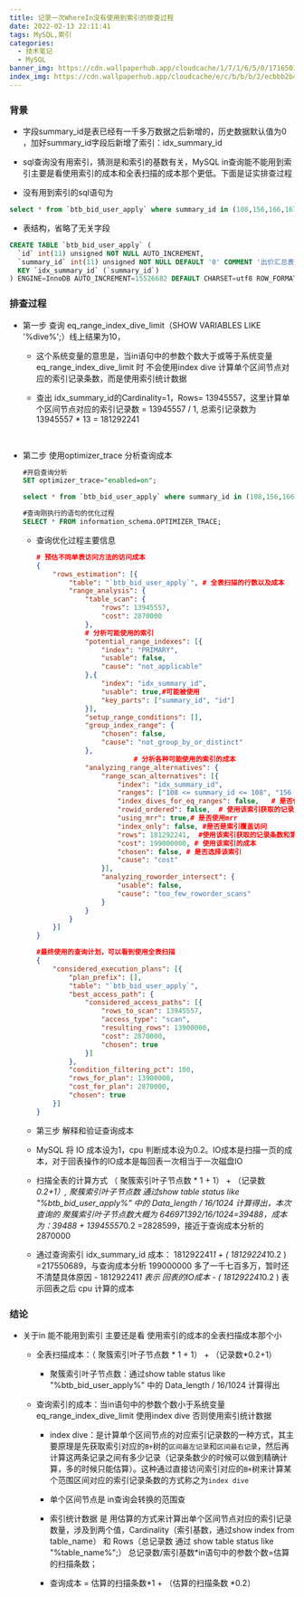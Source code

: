 ```yaml
---
title: 记录一次WhereIn没有使用到索引的排查过程
date: 2022-02-13 22:11:41
tags: MySQL,索引
categories: 
  - 技术笔记
  - MySQL
banner_img: https://cdn.wallpaperhub.app/cloudcache/1/7/1/6/5/0/1716501b654d98eb1a8b54faa5f08b56bb22416f.jpg
index_img: https://cdn.wallpaperhub.app/cloudcache/e/c/b/b/b/2/ecbbb2b4786d5a8e3fa86c276eb2dffa6a47fdea.jpg
---
```


### 背景

- 字段summary_id是表已经有一千多万数据之后新增的，历史数据默认值为0 ，加好summary_id字段后新增了索引：idx_summary_id

- sql查询没有用索引，猜测是和索引的基数有关，MySQL in查询能不能用到索引主要是看使用索引的成本和全表扫描的成本那个更低。下面是证实排查过程

- 没有用到索引的sql语句为 

```sql
select * from `btb_bid_user_apply` where summary_id in (108,156,166,167,168,170,172,174,176,178,179,193,196);
```

- 表结构，省略了无关字段

```sql
CREATE TABLE `btb_bid_user_apply` (
  `id` int(11) unsigned NOT NULL AUTO_INCREMENT,
  `summary_id` int(11) unsigned NOT NULL DEFAULT '0' COMMENT '出价汇总表id'
  KEY `idx_summary_id` (`summary_id`)
) ENGINE=InnoDB AUTO_INCREMENT=15526682 DEFAULT CHARSET=utf8 ROW_FORMAT=COMPRESSED KEY_BLOCK_SIZE=8;
```


### 排查过程

- 第一步 查询 eq_range_index_dive_limit（SHOW VARIABLES LIKE '%dive%';）线上结果为10，
    - 这个系统变量的意思是，当in语句中的参数个数大于或等于系统变量eq_range_index_dive_limit 时 不会使用index dive 计算单个区间节点对应的索引记录条数，而是使用索引统计数据
   
    - 查出 idx_summary_id的Cardinality=1，Rows= 13945557，这里计算单个区间节点对应的索引记录数 = 13945557 / 1, 总索引记录数为 13945557 * 13 = 181292241

​				 					

- 第二步 使用optimizer_trace 分析查询成本

  ```sql
  #开启查询分析
  SET optimizer_trace="enabled=on";
  
  select * from `btb_bid_user_apply` where summary_id in (108,156,166,167,168,170,172,174,176,178,179,193,196);
  
  #查询刚执行的语句的优化过程
  SELECT * FROM information_schema.OPTIMIZER_TRACE; 
  ```

  - 查询优化过程主要信息

    ```json
    # 预估不同单表访问方法的访问成本
    {
        "rows_estimation": [{
            "table": "`btb_bid_user_apply`", # 全表扫描的行数以及成本
            "range_analysis": {
                "table_scan": {
                    "rows": 13945557,
                    "cost": 2870000
                },
                # 分析可能使用的索引
                "potential_range_indexes": [{
                    "index": "PRIMARY",
                    "usable": false,
                    "cause": "not_applicable"
                },{
                    "index": "idx_summary_id",
                    "usable": true,#可能被使用
                    "key_parts": ["summary_id", "id"]
                }],
                "setup_range_conditions": [],
                "group_index_range": {
                    "chosen": false,
                    "cause": "not_group_by_or_distinct"
                },
    						# 分析各种可能使用的索引的成本
                "analyzing_range_alternatives": {
                    "range_scan_alternatives": [{
                        "index": "idx_summary_id",
                        "ranges": ["108 <= summary_id <= 108", "156 <= summary_id <= 156", "166 <= summary_id <= 166", "167 <= summary_id <= 167", "168 <= summary_id <= 168", "170 <= summary_id <= 170", "172 <= summary_id <= 172", "174 <= summary_id <= 174", "176 <= summary_id <= 176", "178 <= summary_id <= 178", "179 <= summary_id <= 179", "193 <= summary_id <= 193", "196 <= summary_id <= 196"],
                        "index_dives_for_eq_ranges": false,   # 是否使用index dive
                        "rowid_ordered": false,  # 使用该索引获取的记录是否按照主键排序
                        "using_mrr": true,# 是否使用mrr
                        "index_only": false, #是否是索引覆盖访问
                        "rows": 181292241,  #使用该索引获取的记录条数和第一步计算的扫描行数一样
                        "cost": 199000000, # 使用该索引的成本
                        "chosen": false, # 是否选择该索引
                        "cause": "cost"
                    }],
                    "analyzing_roworder_intersect": {
                        "usable": false,
                        "cause": "too_few_roworder_scans"
                    }
                }
            }
        }]
    }
    
    #最终使用的查询计划，可以看到使用全表扫描
    {
        "considered_execution_plans": [{
            "plan_prefix": [],
            "table": "`btb_bid_user_apply`",
            "best_access_path": {
                "considered_access_paths": [{
                    "rows_to_scan": 13945557,
                    "access_type": "scan",
                    "resulting_rows": 13900000,
                    "cost": 2870000, 
                    "chosen": true
                }]
            },
            "condition_filtering_pct": 100,
            "rows_for_plan": 13900000,
            "cost_for_plan": 2870000,
            "chosen": true
        }]
    }
    ```

   -	第三步 解释和验证查询成本
     -	MySQL 将 IO 成本设为1，cpu 判断成本设为0.2。IO成本是扫描一页的成本，对于回表操作的IO成本是每回表一次相当于一次磁盘IO
     -	扫描全表的计算方式 （ 聚簇索引叶子节点数 * 1  + 1） + （记录数*0.2+1）, 聚簇索引叶子节点数  通过show table status like "%btb_bid_user_apply%"  中的 Data_length / 16/1024 计算得出，本次查询的  聚簇索引叶子节点数大概为 646971392/16/1024=39488，成本为：39488 + 13945557*0.2 =2828599，接近于查询成本分析的 2870000
     -	通过查询索引 idx_summary_id 成本： 181292241*1 + ( 181292241*0.2 ) =217550689，与查询成本分析 199000000 多了一千七百多万，暂时还不清楚具体原因
       -	181292241*1 表示 回表的IO成本
       -	 ( 181292241*0.2 ) 表示回表之后 cpu 计算的成本
       
       
### 结论
- 关于in 能不能用到索引 主要还是看 使用索引的成本的全表扫描成本那个小
    - 全表扫描成本：（ 聚簇索引叶子节点数 * 1 + 1） + （记录数*0.2+1） 
        - 聚簇索引叶子节点数：通过show table status like "%btb_bid_user_apply%"  中的 Data_length / 16/1024 计算得出
    
    - 查询索引的成本：当in语句中的参数个数小于系统变量eq_range_index_dive_limit 使用index dive 否则使用索引统计数据
       - index dive：是计算单个区间节点的对应索引记录数的一种方式，其主要原理是先获取索引对应的`B+`树的`区间最左记录`和`区间最右记录`，然后再计算这两条记录之间有多少记录（记录条数少的时候可以做到精确计算，多的时候只能估算）。这种通过直接访问索引对应的`B+`树来计算某个范围区间对应的索引记录条数的方式称之为`index dive`
        - 单个区间节点是 in查询会转换的范围查
                
       - 索引统计数据 是 用估算的方式来计算出单个区间节点对应的索引记录数量，涉及到两个值，Cardinality（索引基数，通过show index from table_name） 和 Rows（总记录数 通过 show table status like "%table_name%";） 总记录数/索引基数*in语句中的参数个数=估算的扫描条数；
       - 查询成本 = 估算的扫描条数*1 + （估算的扫描条数 *0.2）